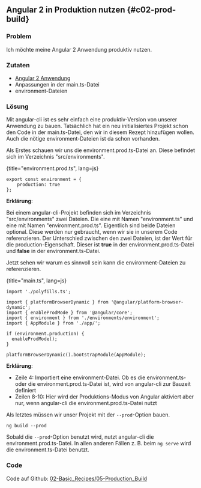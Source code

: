 ## Angular 2 in Produktion nutzen {#c02-prod-build}

### Problem

Ich möchte meine Angular 2 Anwendung produktiv nutzen.

### Zutaten

* [Angular 2 Anwendung](#c02-angular-app)
* Anpassungen in der main.ts-Datei
* environment-Dateien

### Lösung

Mit angular-cli ist es sehr einfach eine produktiv-Version von unserer Anwendung zu bauen.
Tatsächlich hat ein neu initialisiertes Projekt schon den Code in der main.ts-Datei, den wir in diesem Rezept hinzufügen wollen.
Auch die nötige environment-Dateien ist da schon vorhanden.

Als Erstes schauen wir uns die environment.prod.ts-Datei an.
Diese befindet sich im Verzeichnis "src/environments".

{title="environment.prod.ts", lang=js}
```
export const environment = {
    production: true
};
```

__Erklärung__:

Bei einem angular-cli-Projekt befinden sich im Verzeichnis "src/environments" zwei Dateien.
Die eine mit Namen "environment.ts" und eine mit Namen "environment.prod.ts".
Eigentlich sind beide Dateien optional.
Diese werden nur gebraucht, wenn wir sie in unserem Code referenzieren.
Der Unterschied zwischen den zwei Dateien, ist der Wert für die production-Eigenschaft.
Dieser ist __true__ in der environment.prod.ts-Datei und __false__ in der environment.ts-Datei.

Jetzt sehen wir warum es sinnvoll sein kann die environment-Dateien zu referenzieren.

{title="main.ts", lang=js}
```
import './polyfills.ts';

import { platformBrowserDynamic } from '@angular/platform-browser-dynamic';
import { enableProdMode } from '@angular/core';
import { environment } from './environments/environment';
import { AppModule } from './app/';

if (environment.production) {
  enableProdMode();
}

platformBrowserDynamic().bootstrapModule(AppModule);
```

__Erklärung__:

* Zeile 4: Importiert eine environment-Datei. Ob es die environment.ts- oder die environment.prod.ts-Datei ist, wird von angular-cli zur Bauzeit definiert
* Zeilen 8-10: Hier wird der Produktions-Modus von Angular aktiviert aber nur, wenn angular-cli die environment.prod.ts-Datei nutzt

Als letztes müssen wir unser Projekt mit der `--prod`-Option bauen.

```
ng build --prod
```

Sobald die `--prod`-Option benutzt wird, nutzt angular-cli die environment.prod.ts-Datei.
In allen anderen Fällen z. B. beim `ng serve` wird die environment.ts-Datei benutzt.

### Code

Code auf Github: [02-Basic\_Recipes/05-Production\_Build](https://github.com/jsperts/angular2_kochbuch_code/tree/master/02-Basic_Recipes/05-Production_Build)

